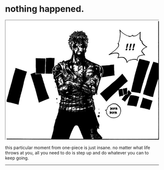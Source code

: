 # nothing happened.

![zoro](media/ground-zero.png)

this particular moment from one-piece is just insane. no matter what life throws at you, all you need to do is step up and do whatever you can to keep going. 

---

